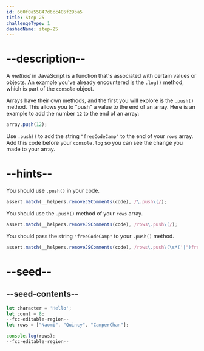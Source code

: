 ```yaml
---
id: 660f0a55847d6cc485f29ba5
title: Step 25
challengeType: 1
dashedName: step-25
---
```


# --description--

A <dfn>method</dfn> in JavaScript is a function that's associated with certain values or objects. An example you've already encountered is the `.log()` method, which is part of the `console` object.

Arrays have their own methods, and the first you will explore is the `.push()` method. This allows you to "push" a value to the end of an array. Here is an example to add the number `12` to the end of an array:

```js
array.push(12);
```

Use `.push()` to add the string `"freeCodeCamp"` to the end of your `rows` array. Add this code before your `console.log` so you can see the change you made to your array.

# --hints--

You should use `.push()` in your code.

```js
assert.match(__helpers.removeJSComments(code), /\.push\(/);
```

You should use the `.push()` method of your `rows` array.

```js
assert.match(__helpers.removeJSComments(code), /rows\.push\(/);
```

You should pass the string `"freeCodeCamp"` to your `.push()` method. 

```js
assert.match(__helpers.removeJSComments(code), /rows\.push\(\s*('|")freeCodeCamp\1\s*\);?/)
```

# --seed--

## --seed-contents--

```js
let character = 'Hello';
let count = 8;
--fcc-editable-region--
let rows = ["Naomi", "Quincy", "CamperChan"];

console.log(rows);
--fcc-editable-region--
```

